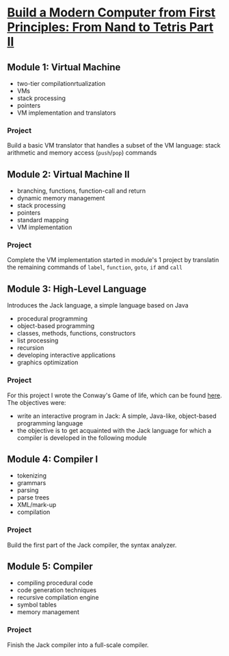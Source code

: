 # [Build a Modern Computer from First Principles: From Nand to Tetris Part II](https://www.coursera.org/learn/nand2tetris2)
## Module 1: Virtual Machine
- two-tier compilationrtualization
- VMs
- stack processing
- pointers
- VM implementation and translators
### Project
Build a basic VM translator that handles a subset of the VM language: stack arithmetic and memory access (`push`/`pop`) commands
## Module 2: Virtual Machine II
- branching, functions, function-call and return
- dynamic memory management
- stack processing
- pointers
- standard mapping
- VM implementation
### Project
Complete the VM implementation started in module's 1 project by translatin the remaining commands of `label`, `function`, `goto`, `if` and `call`
## Module 3: High-Level Language
Introduces the Jack language, a simple language based on Java
- procedural programming
- object-based programming
- classes, methods, functions, constructors
- list processing
- recursion
- developing interactive applications
- graphics optimization
### Project
For this project I wrote the Conway's Game of life, which can be found [here](https://github.com/lezojeda/ossu-core-systems/blob/master/nand2tetris2/module-3-high-level-language/program/README.md). The objectives were:
- write an interactive program in Jack: A simple, Java-like, object-based programming
language
- the objective is to get acquainted with the Jack language for which a compiler is developed in the following module
## Module 4: Compiler I
- tokenizing
- grammars
- parsing
- parse trees
- XML/mark-up
- compilation
### Project
Build the first part of the Jack compiler, the syntax analyzer.
## Module 5: Compiler
- compiling procedural code
- code generation techniques
- recursive compilation engine
- symbol tables
- memory management
### Project
Finish the Jack compiler into a full-scale compiler.